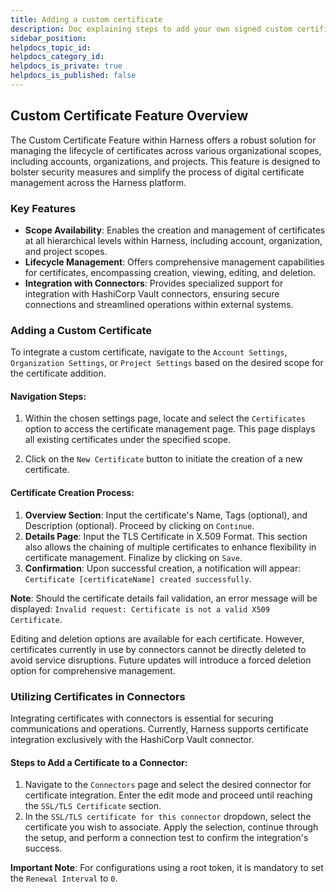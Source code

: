 ```yaml
---
title: Adding a custom certificate
description: Doc explaining steps to add your own signed custom certificate.
sidebar_position: 
helpdocs_topic_id: 
helpdocs_category_id: 
helpdocs_is_private: true
helpdocs_is_published: false
---
```


## Custom Certificate Feature Overview

The Custom Certificate Feature within Harness offers a robust solution for managing the lifecycle of certificates across various organizational scopes, including accounts, organizations, and projects. This feature is designed to bolster security measures and simplify the process of digital certificate management across the Harness platform.

### Key Features

- **Scope Availability**: Enables the creation and management of certificates at all hierarchical levels within Harness, including account, organization, and project scopes.
- **Lifecycle Management**: Offers comprehensive management capabilities for certificates, encompassing creation, viewing, editing, and deletion.
- **Integration with Connectors**: Provides specialized support for integration with HashiCorp Vault connectors, ensuring secure connections and streamlined operations within external systems.

### Adding a Custom Certificate

To integrate a custom certificate, navigate to the `Account Settings`, `Organization Settings`, or `Project Settings` based on the desired scope for the certificate addition.

#### Navigation Steps:

1. Within the chosen settings page, locate and select the `Certificates` option to access the certificate management page. This page displays all existing certificates under the specified scope.

2. Click on the `New Certificate` button to initiate the creation of a new certificate.

#### Certificate Creation Process:

1. **Overview Section**: Input the certificate's Name, Tags (optional), and Description (optional). Proceed by clicking on `Continue`.
2. **Details Page**: Input the TLS Certificate in X.509 Format. This section also allows the chaining of multiple certificates to enhance flexibility in certificate management. Finalize by clicking on `Save`.
3. **Confirmation**: Upon successful creation, a notification will appear: `Certificate [certificateName] created successfully`.

**Note**: Should the certificate details fail validation, an error message will be displayed: `Invalid request: Certificate is not a valid X509 Certificate`.

Editing and deletion options are available for each certificate. However, certificates currently in use by connectors cannot be directly deleted to avoid service disruptions. Future updates will introduce a forced deletion option for comprehensive management.

### Utilizing Certificates in Connectors

Integrating certificates with connectors is essential for securing communications and operations. Currently, Harness supports certificate integration exclusively with the HashiCorp Vault connector.

#### Steps to Add a Certificate to a Connector:

1. Navigate to the `Connectors` page and select the desired connector for certificate integration. Enter the edit mode and proceed until reaching the `SSL/TLS Certificate` section.
2. In the `SSL/TLS certificate for this connector` dropdown, select the certificate you wish to associate. Apply the selection, continue through the setup, and perform a connection test to confirm the integration's success.

**Important Note**: For configurations using a root token, it is mandatory to set the `Renewal Interval` to `0`.
